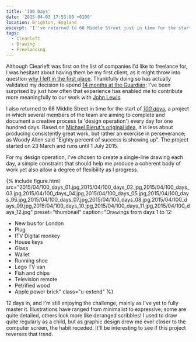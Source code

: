 ```yaml
---
title: '100 Days'
date: '2015-04-03 17:53:00 +0100'
location: Brighton, England
excerpt: 'I''ve returned to 68 Middle Street just in time for the start of *100 days*, a collaborative project where the aim is to complete a creative process every day for one hundred days.'
tags:
  - Clearleft
  - Drawing
  - Freelancing
---
```

Although Clearleft was first on the list of companies I'd like to freelance for, I was hesitant about having them be my first client, as it might throw into question [why I left in the first place][1]. Thankfully doing so has actually validated my decision to spend [14 months at the Guardian][2]; I've been surprised by just how often that experience has enabled me to contribute more meaningfully to our work with [John Lewis][3].

I also returned to 68 Middle Street in time for the start of *[100 days][4]*, a project in which several members of the team are aiming to complete and document a creative process (a 'design operation') every day for one hundred days. Based on [Michael Bierut's original idea][5], it is less about producing consistently great work, but rather an exercise in perseverance; as Woody Allen said "Eighty percent of success is showing up". The project started on 23 March and runs until 1 July 2015.

For my design operation, I've chosen to create a single-line drawing each day, a simple constraint that should help me produce a coherent body of work yet also allow a degree of flexibility as I progress.



{% include figure.html
  src="2015/04/100_days_01.jpg,2015/04/100_days_02.jpg,2015/04/100_days_03.jpg,2015/04/100_days_04.jpg,2015/04/100_days_05.jpg,2015/04/100_days_06.jpg,2015/04/100_days_07.jpg,2015/04/100_days_08.jpg,2015/04/100_days_09.jpg,2015/04/100_days_10.jpg,2015/04/100_days_11.jpg,2015/04/100_days_12.jpg"
  preset="thumbnail"
  caption="Drawings from days 1 to 12:
  * New bus for London
  * Plug
  * ITV Digital monkey
  * House keys
  * Glass
  * Wallet
  * Running shoe
  * Lego TV van
  * Fish and chips
  * Television remote
  * Petrified wood
  * Apple power brick"
  class="u-extend"
%}

12 days in, and I'm still enjoying the challenge, mainly as I've yet to fully master it. Illustrations have ranged from minimalist to expressive; some are quite detailed, others look more like deranged scribbles! I used to draw quite regularly as a child, but as graphic design drew me ever closer to the computer screen, the habit receded. It'll be interesting to see if this project reverses that trend.

[1]: /2013/10/moving_in_moving_on
[2]: /2015/01/changing_gears
[3]: http://johnlewis.com
[4]: http://clearleft100days.tumblr.com
[5]: http://designobserver.com/feature/five-years-of-100-days/24678
